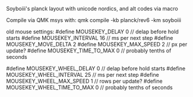 Soyboiii's planck layout with unicode nordics, and alt codes via macro

Compile via QMK msys with: 
qmk compile -kb planck/rev6 -km soyboiii

old mouse settings:
#define MOUSEKEY_DELAY 0 // delap before hold starts
#define MOUSEKEY_INTERVAL 16 // ms per next step
#define MOUSEKEY_MOVE_DELTA 2
#define MOUSEKEY_MAX_SPEED 2 // px per update?
#define MOUSEKEY_TIME_TO_MAX 0 // probably tenths of seconds

#define MOUSEKEY_WHEEL_DELAY 0 // delap before hold starts
#define MOUSEKEY_WHEEL_INTERVAL 25 // ms per next step
#define MOUSEKEY_WHEEL_MAX_SPEED 1 // rows per update?
#define MOUSEKEY_WHEEL_TIME_TO_MAX 0 // probably tenths of seconds